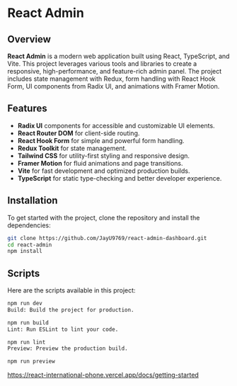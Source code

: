 # React Admin

## Overview

**React Admin** is a modern web application built using React, TypeScript, and Vite. This project leverages various tools and libraries to create a responsive, high-performance, and feature-rich admin panel. The project includes state management with Redux, form handling with React Hook Form, UI components from Radix UI, and animations with Framer Motion.

## Features

- **Radix UI** components for accessible and customizable UI elements.
- **React Router DOM** for client-side routing.
- **React Hook Form** for simple and powerful form handling.
- **Redux Toolkit** for state management.
- **Tailwind CSS** for utility-first styling and responsive design.
- **Framer Motion** for fluid animations and page transitions.
- **Vite** for fast development and optimized production builds.
- **TypeScript** for static type-checking and better developer experience.

## Installation

To get started with the project, clone the repository and install the dependencies:

```bash
git clone https://github.com/JayU9769/react-admin-dashboard.git
cd react-admin
npm install
```

## Scripts

Here are the scripts available in this project:

```bash
npm run dev
Build: Build the project for production.
```

```bash
npm run build
Lint: Run ESLint to lint your code.
```

```bash
npm run lint
Preview: Preview the production build.
```

```bash
npm run preview
```

https://react-international-phone.vercel.app/docs/getting-started

